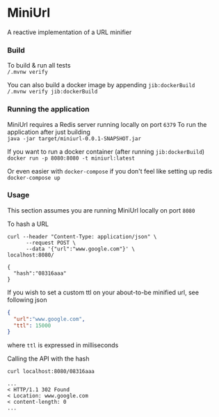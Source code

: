 # MiniUrl
A reactive implementation of a URL minifier

### Build
To build & run all tests \
```/.mvnw verify```

You can also build a docker image by appending `jib:dockerBuild`\
```/.mvnw verify jib:dockerBuild```

### Running the application
MiniUrl requires a Redis server running locally on port `6379`
To run the application after just building \
```java -jar target/miniurl-0.0.1-SNAPSHOT.jar```

If you want to run a docker container (after running `jib:dockerBuild`) \
```docker run -p 8080:8080 -t miniurl:latest```

Or even easier with `docker-compose` if you don't feel like setting up redis  \
```docker-compose up```

### Usage
This section assumes you are running MiniUrl locally on port `8080` 

To hash a URL
```
curl --header "Content-Type: application/json" \
      --request POST \
      --data '{"url":"www.google.com"}' \
localhost:8080/

{
  "hash":"08316aaa"
}
``` 
If you wish to set a custom ttl on your about-to-be minified url, see following json
```json
{
  "url":"www.google.com",
  "ttl": 15000
}
```
where `ttl` is expressed in milliseconds

Calling the API with the hash
```
curl localhost:8080/08316aaa

...
< HTTP/1.1 302 Found
< Location: www.google.com
< content-length: 0
...
```





